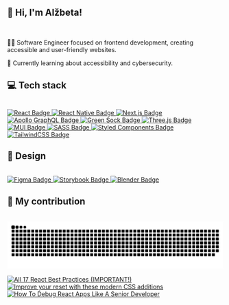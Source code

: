 <h2>👋 Hi, I'm Alžbeta!</h2>
<br />
<p>👩‍💻 Software Engineer focused on frontend development, creating accessible and user-friendly websites.</p>
<p>💭 Currently learning about accessibility and cybersecurity. </p>

<h2>💻 Tech stack</h2>
<br />
<a href="https://reactjs.org/">
  <img src="https://img.shields.io/badge/react-%2320232a.svg?style=for-the-badge&logo=react&logoColor=%2361DAFB" alt="React Badge" />
</a>
<a href="https://reactnative.dev/">
  <img src="https://img.shields.io/badge/react_native-%2320232a.svg?style=for-the-badge&logo=react&logoColor=%2361DAFB" alt="React Native Badge" />
</a>
<a href="https://nextjs.org/">
  <img src="https://img.shields.io/badge/Next-black?style=for-the-badge&logo=next.js&logoColor=white" alt="Next.js Badge" />
</a>
<a href="https://www.apollographql.com/">
  <img src="https://img.shields.io/badge/-ApolloGraphQL-311C87?style=for-the-badge&logo=apollo-graphql" alt="Apollo GraphQL Badge" />
</a>
<a href="https://greensock.com/">
  <img src="https://img.shields.io/badge/green%20sock-88CE02?style=for-the-badge&logo=greensock&logoColor=white" alt="Green Sock Badge" />
</a>
<a href="https://threejs.org/">
  <img src="https://img.shields.io/badge/threejs-black?style=for-the-badge&logo=three.js&logoColor=white" alt="Three.js Badge" />
</a>
<a href="https://mui.com/">
  <img src="https://img.shields.io/badge/MUI-%230081CB.svg?style=for-the-badge&logo=mui&logoColor=white" alt="MUI Badge" />
</a>
<a href="https://sass-lang.com/">
  <img src="https://img.shields.io/badge/SASS-hotpink.svg?style=for-the-badge&logo=SASS&logoColor=white" alt="SASS Badge" />
</a>
<a href="https://styled-components.com/">
  <img src="https://img.shields.io/badge/styled--components-DB7093?style=for-the-badge&logo=styled-components&logoColor=white" alt="Styled Components Badge" />
</a>
<a href="https://tailwindcss.com/">
  <img src="https://img.shields.io/badge/tailwindcss-%2338B2AC.svg?style=for-the-badge&logo=tailwind-css&logoColor=white" alt="TailwindCSS Badge" />
</a>

<h2>🎨 Design</h2>
<br />
<a href="https://www.figma.com/">
  <img src="https://img.shields.io/badge/figma-%23F24E1E.svg?style=for-the-badge&logo=figma&logoColor=white" alt="Figma Badge" />
</a>
<a href="https://storybook.js.org/">
  <img src="https://img.shields.io/badge/-Storybook-FF4785?style=for-the-badge&logo=storybook&logoColor=white" alt="Storybook Badge" />
</a>
<a href="https://www.blender.org/">
  <img src="https://img.shields.io/badge/blender-%23F5792A.svg?style=for-the-badge&logo=blender&logoColor=white" alt="Blender Badge" />
</a>

<h2>🥋 My contribution</h2>
<br />

<picture>
  <source media="(prefers-color-scheme: dark)" srcset="https://github.com/Allicce/Allicce/blob/output/github-contribution-grid-snake-dark.svg">
  <!-- For light mode -->
  <source media="(prefers-color-scheme: light)" srcset="https://github.com/Allicce/Allicce/blob/output/github-contribution-grid-snake.svg">
  <img alt="snake eating my contributions" src="https://github.com/Allicce/Allicce/blob/output/github-contribution-grid-snake-dark.svg">
</picture>

<!-- BEGIN YOUTUBE-CARDS -->
[![All 17 React Best Practices (IMPORTANT!)](https://ytcards.demolab.com/?id=5r25Y9Vg2P4&title=All+17+React+Best+Practices+%28IMPORTANT%21%29&lang=en&timestamp=1722538579&background_color=%230d1117&title_color=%23ffffff&stats_color=%23dedede&max_title_lines=1&width=250&border_radius=5 "All 17 React Best Practices (IMPORTANT!)")](https://www.youtube.com/watch?v=5r25Y9Vg2P4)
[![Improve your reset with these modern CSS additions](https://ytcards.demolab.com/?id=eWmDW4zEXt4&title=Improve+your+reset+with+these+modern+CSS+additions&lang=en&timestamp=1725454846&background_color=%230d1117&title_color=%23ffffff&stats_color=%23dedede&max_title_lines=1&width=250&border_radius=5 "Improve your reset with these modern CSS additions")](https://www.youtube.com/watch?v=eWmDW4zEXt4)
[![How To Debug React Apps Like A Senior Developer](https://ytcards.demolab.com/?id=l8knG0BPr-o&title=How+To+Debug+React+Apps+Like+A+Senior+Developer&lang=en&timestamp=1721491242&background_color=%230d1117&title_color=%23ffffff&stats_color=%23dedede&max_title_lines=1&width=250&border_radius=5 "How To Debug React Apps Like A Senior Developer")](https://www.youtube.com/watch?v=l8knG0BPr-o)
<!-- END YOUTUBE-CARDS -->
  

